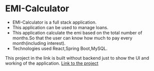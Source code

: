 # EMI-Calculator

- EMI-Calculator is a full stack application.
- This application can be used to manage loans.
-  This application calculate the emi based on the total number of months.So that the user can know how much to pay every month(including interest).
- Technologies used React,Spring Boot,MySQL.



This project in the link is built without backend just to show the UI and working of the application. 
[Link to the project](https://vamsi-makke-emi-calculator.netlify.app/)
